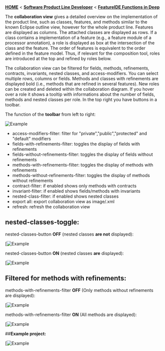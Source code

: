 <!-- Breadcrumb -->
[**HOME**](https://github.com/tthuem/FeatureIDE/wiki) < [**Software Product Line Developer**](https://github.com/tthuem/FeatureIDE/wiki/Software-Product-Line-Developer) < [**FeatureIDE Functions in Deep**](https://github.com/tthuem/FeatureIDE/wiki/FeatureIDE-Functions-in-Deep)

<!-- Introduction -->
The **collaboration view** gives a detailed overview on the implementation of the product line, such as classes, features, and methods similar to the known Eclipse outline view, however for the whole product line. Features are displayed as columns. The attached classes are displayed as rows. If a class contains a implementation of a feature (e.g., a feature module of a processor annotation), a role is displayed as box at the intersection of the class and the feature.
The order of features is equivalent to the order defined in the feature model. Thus, if relevant for the composition tool, roles are introduced at the top and refined by roles below. 

<!-- Outline -->

<!-- Content -->
The collaboration view can be filtered for fields, methods, refinements, contracts, invariants, nested classes, and access-modifiers. You can select multiple rows, columns or fields. Methods and classes with refinements are displayed bold (i.e., methods that are refined in several features). New roles can be created and deleted within the collaboration diagram. If you hover over a role it shows a tooltip with informations about the number of fields, methods and nested classes per role. In the top right you have buttons in a toolbar.

The function of the **toolbar** from left to right: 

![Example](https://github.com/tthuem/FeatureIDE/wiki/Assets/Collaboration-Diagram/toolbar.PNG) 

* access-modifiers-filter: filter for "private","public","protected" and "default" modifiers
* fields-with-refinements-filter: toggles the display of fields with refinements
* fields-without-refinements-filter: toggles the display of fields without refinements
* methods-with-refinements-filter: toggles the display of methods with refinements
* methods-without-refinements-filter: toggles the display of methods without refinements
* contract-filter: if enabled shows only methods with contracts
* invariant-filter: if enabled shows fields/methods with invariants
* nested-class-filter: if enabled shows nested classes
* export all: export collaboration view as image/.xml
* refresh: refresh the collaboration view

## nested-classes-toggle:

nested-classes-button **OFF** (nested classes **are not** displayed):

[![Example](https://github.com/tthuem/FeatureIDE/wiki/Assets/Collaboration-Diagram/overview_nested_off.PNG) 

nested-classes-button **ON** (nested classes **are** displayed):

[![Example](https://github.com/tthuem/FeatureIDE/wiki/Assets/Collaboration-Diagram/overview_nested_on.PNG) 


## Filtered for methods with refinements:

methods-with-refinements-filter **OFF** (Only methods without refinements are displayed):                    
    
[![Example](https://github.com/tthuem/FeatureIDE/wiki/Assets/Collaboration-Diagram/overview_method_withrefinements_off.PNG)

methods-with-refinements-filter **ON** (All methods are displayed):    
 
[![Example](https://github.com/tthuem/FeatureIDE/wiki/Assets/Collaboration-Diagram/overview_method_withrefinements_on.PNG)

##**Example project:**

[![Example](https://github.com/tthuem/FeatureIDE/wiki/Assets/Collaboration-Diagram/example.PNG)